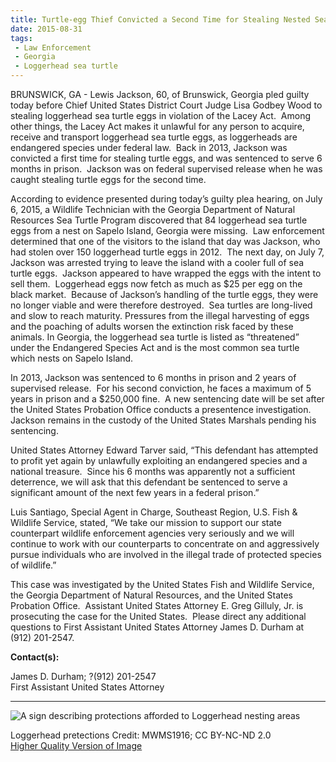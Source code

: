 ```yaml
---
title: Turtle-egg Thief Convicted a Second Time for Stealing Nested Sea Turtle Eggs from Coastal Georgia Island
date: 2015-08-31
tags:
 - Law Enforcement
 - Georgia
 - Loggerhead sea turtle
---
```


BRUNSWICK, GA - Lewis Jackson, 60, of Brunswick, Georgia pled guilty today before Chief United States District Court Judge Lisa Godbey Wood to stealing loggerhead sea turtle eggs in violation of the Lacey Act.  Among other things, the Lacey Act makes it unlawful for any person to acquire, receive and transport loggerhead sea turtle eggs, as loggerheads are endangered species under federal law.  Back in 2013, Jackson was convicted a first time for stealing turtle eggs, and was sentenced to serve 6 months in prison.  Jackson was on federal supervised release when he was caught stealing turtle eggs for the second time.  

According to evidence presented during today’s guilty plea hearing, on July 6, 2015, a Wildlife Technician with the Georgia Department of Natural Resources Sea Turtle Program discovered that 84 loggerhead sea turtle eggs from a nest on Sapelo Island, Georgia were missing.  Law enforcement determined that one of the visitors to the island that day was Jackson, who had stolen over 150 loggerhead turtle eggs in 2012.  The next day, on July 7, Jackson was arrested trying to leave the island with a cooler full of sea turtle eggs.  Jackson appeared to have wrapped the eggs with the intent to sell them.  Loggerhead eggs now fetch as much as $25 per egg on the black market.  Because of Jackson’s handling of the turtle eggs, they were no longer viable and were therefore destroyed.  Sea turtles are long-lived and slow to reach maturity. Pressures from the illegal harvesting of eggs and the poaching of adults worsen the extinction risk faced by these animals. In Georgia, the loggerhead sea turtle is listed as “threatened” under the Endangered Species Act and is the most common sea turtle which nests on Sapelo Island.  

In 2013, Jackson was sentenced to 6 months in prison and 2 years of supervised release.  For his second conviction, he faces a maximum of 5 years in prison and a $250,000 fine.  A new sentencing date will be set after the United States Probation Office conducts a presentence investigation.  Jackson remains in the custody of the United States Marshals pending his sentencing.  

United States Attorney Edward Tarver said, “This defendant has attempted to profit yet again by unlawfully exploiting an endangered species and a national treasure.  Since his 6 months was apparently not a sufficient deterrence, we will ask that this defendant be sentenced to serve a significant amount of the next few years in a federal prison.”  

Luis Santiago, Special Agent in Charge, Southeast Region, U.S. Fish & Wildlife Service, stated, “We take our mission to support our state counterpart wildlife enforcement agencies very seriously and we will continue to work with our counterparts to concentrate on and aggressively pursue individuals who are involved in the illegal trade of protected species of wildlife.”  

This case was investigated by the United States Fish and Wildlife Service, the Georgia Department of Natural Resources, and the United States Probation Office.  Assistant United States Attorney E. Greg Gilluly, Jr. is prosecuting the case for the United States.  Please direct any additional questions to First Assistant United States Attorney James D. Durham at (912) 201-2547.

**Contact(s):**  

James D. Durham; ?(912) 201-2547  
First Assistant United States Attorney

* * *

![A sign describing protections afforded to Loggerhead nesting areas](images/newsUploads/newsThumbs/newsImageThumb83998328-FBF3-03EA-6FD68B104DDC4C32.jpg)

Loggerhead pretections Credit: MWMS1916; CC BY-NC-ND 2.0  
[Higher Quality Version of Image](https://flic.kr/p/ubEky)
